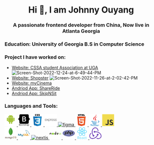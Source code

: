 <h1 align="center">Hi 👋, I am Johnny Ouyang</h1>
<h3 align="center">A passionate frontend developer from China, Now live in Atlanta Georgia</h3>

<h3 align="left">Education: University of Georgia B.S in Computer Science</h3>
<p align="left">
  
</p>
<h3 align="left">Project I have worked on:

</h3>
<ul>
  <li>
    <a href="https://github.com/tomatooy/CSSAUGA">Website: CSSA student Association at UGA</a>
    <img src="https://i.ibb.co/b77yQZb/Screen-Shot-2022-12-24-at-6-49-44-PM.png" alt="Screen-Shot-2022-12-24-at-6-49-44-PM" border="0">
  </li>
  <li>
    <a href="https://github.com/tomatooy/Shopster-main">Website: Shopster</a>
    <img src="https://i.ibb.co/LNWKtCP/Screen-Shot-2022-11-26-at-2-02-42-PM.png" alt="Screen-Shot-2022-11-26-at-2-02-42-PM" border="0">
  </li>
  <li>
    <a href="https://github.com/tomatooy/myCinema">Website: myCinema</a>
  </li>
  <li>
    <a href="https://github.com/tomatooy/shareRide"> Andriod App: ShareRide</a>
  </li>
  <li>
    <a href="https://github.com/tomatooy/SkipNSit">Andriod App: SkipNSit</a>
  </li>
</ul>
<p align="left">
</p>


<h3 align="left">Languages and Tools:</h3>
<p align="left"> <a href="https://developer.android.com" target="_blank" rel="noreferrer"> <img src="https://raw.githubusercontent.com/devicons/devicon/master/icons/android/android-original-wordmark.svg" alt="android" width="40" height="40"/> </a> <a href="https://getbootstrap.com" target="_blank" rel="noreferrer"> <img src="https://raw.githubusercontent.com/devicons/devicon/master/icons/bootstrap/bootstrap-plain-wordmark.svg" alt="bootstrap" width="40" height="40"/> </a> <a href="https://www.w3schools.com/css/" target="_blank" rel="noreferrer"> <img src="https://raw.githubusercontent.com/devicons/devicon/master/icons/css3/css3-original-wordmark.svg" alt="css3" width="40" height="40"/> </a> <a href="https://expressjs.com" target="_blank" rel="noreferrer"> <img src="https://raw.githubusercontent.com/devicons/devicon/master/icons/express/express-original-wordmark.svg" alt="express" width="40" height="40"/> </a> <a href="https://www.figma.com/" target="_blank" rel="noreferrer"> <img src="https://www.vectorlogo.zone/logos/figma/figma-icon.svg" alt="figma" width="40" height="40"/> </a> <a href="https://www.w3.org/html/" target="_blank" rel="noreferrer"> <img src="https://raw.githubusercontent.com/devicons/devicon/master/icons/html5/html5-original-wordmark.svg" alt="html5" width="40" height="40"/> </a> <a href="https://www.java.com" target="_blank" rel="noreferrer"> <img src="https://raw.githubusercontent.com/devicons/devicon/master/icons/java/java-original.svg" alt="java" width="40" height="40"/> </a> <a href="https://developer.mozilla.org/en-US/docs/Web/JavaScript" target="_blank" rel="noreferrer"> <img src="https://raw.githubusercontent.com/devicons/devicon/master/icons/javascript/javascript-original.svg" alt="javascript" width="40" height="40"/> </a> <a href="https://www.mongodb.com/" target="_blank" rel="noreferrer">
 <br/> 
 <img src="https://raw.githubusercontent.com/devicons/devicon/master/icons/mongodb/mongodb-original-wordmark.svg" alt="mongodb" width="40" height="40"/> </a> <a href="https://www.mysql.com/" target="_blank" rel="noreferrer"> <img src="https://raw.githubusercontent.com/devicons/devicon/master/icons/mysql/mysql-original-wordmark.svg" alt="mysql" width="40" height="40"/> </a> <a href="https://nextjs.org/" target="_blank" rel="noreferrer"> <img src="https://cdn.worldvectorlogo.com/logos/nextjs-2.svg" alt="nextjs" width="40" height="40"/> </a> <a href="https://nodejs.org" target="_blank" rel="noreferrer"> <img src="https://raw.githubusercontent.com/devicons/devicon/master/icons/nodejs/nodejs-original-wordmark.svg" alt="nodejs" width="40" height="40"/> </a> <a href="https://www.php.net" target="_blank" rel="noreferrer"> <img src="https://raw.githubusercontent.com/devicons/devicon/master/icons/php/php-original.svg" alt="php" width="40" height="40"/> </a> <a href="https://reactjs.org/" target="_blank" rel="noreferrer"> <img src="https://raw.githubusercontent.com/devicons/devicon/master/icons/react/react-original-wordmark.svg" alt="react" width="40" height="40"/> </a> <a href="https://redux.js.org" target="_blank" rel="noreferrer"> <img src="https://raw.githubusercontent.com/devicons/devicon/master/icons/redux/redux-original.svg" alt="redux" width="40" height="40"/> </a> </p>

